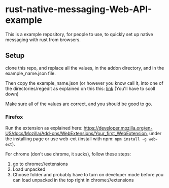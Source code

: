 # rust-native-messaging-Web-API-example
This is a example repository, for people to use, to quickly set up native messaging with rust from browsers.

## Setup
clone this repo, and replace all the values, in the addon directory, and in the example_name.json file.

Then copy the example_name.json (or however you know call it, into one of the directories/regedit as explained on this this: [link](https://developer.mozilla.org/en-US/docs/Mozilla/Add-ons/WebExtensions/Native_manifests) (You'll have to scoll down)

Make sure all of the values are correct, and you should be good to go.

### Firefox

Run the extension as explained here: https://developer.mozilla.org/en-US/docs/Mozilla/Add-ons/WebExtensions/Your_first_WebExtension, under the installing page or use web-ext (install with npm: `npm install -g web-ext`).

For chrome (don't use chrome, it sucks), follow these steps:
1) go to chrome://extensions
2) Load unpacked
3) Choose folder
and probably have to turn on developer mode before you can load unpacked in the top right in chrome://extensions
